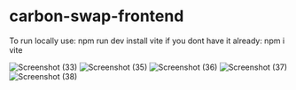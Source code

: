 # carbon-swap-frontend

To run locally use: npm run dev
install vite if you dont have it already: npm i vite

![Screenshot (33)](https://github.com/noelvargheseoommen/carbon-swap-frontend/assets/53402523/27848bf8-7b48-4784-b58a-7741c7cde66e)
![Screenshot (35)](https://github.com/noelvargheseoommen/carbon-swap-frontend/assets/53402523/54cdff1a-50d8-491e-9148-37e68aa20fc2)
![Screenshot (36)](https://github.com/noelvargheseoommen/carbon-swap-frontend/assets/53402523/42b59e55-cf37-40e8-b4ea-3226923aec69)
![Screenshot (37)](https://github.com/noelvargheseoommen/carbon-swap-frontend/assets/53402523/9ec4baa0-b8e7-4a9e-a185-b71212cc2971)
![Screenshot (38)](https://github.com/noelvargheseoommen/carbon-swap-frontend/assets/53402523/326b8975-4700-4838-9804-fea7670b8b2c)
